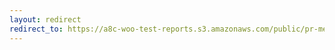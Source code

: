 ```yaml
---
layout: redirect
redirect_to: https://a8c-woo-test-reports.s3.amazonaws.com/public/pr-merge/38158/e2e/index.html
---
```

